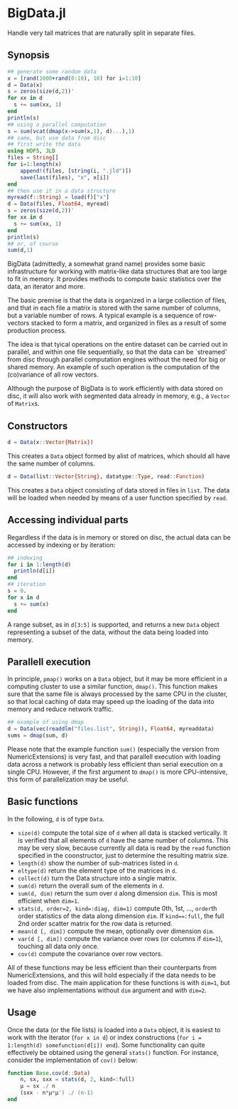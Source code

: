 BigData.jl
==========

Handle very tall matrices that are naturally split in separate files. 

Synopsis
--------

```Julia
## generate some random data
x = [rand(1000+rand(0:10), 10) for i=1:10] 
d = Data(x)
s = zeros(size(d,2))'
for xx in d
  s += sum(xx, 1)
end
println(s)
## using a parallel computation
s = sum(vcat(dmap(x->sum(x,1), d)...),1)
## same, but use data from disc
## first write the data
using HDF5, JLD
files = String[]
for i=1:length(x)
    append!(files, [string(i, ".jld")])
    save(last(files), "x", x[i])
end
## then use it in a data structure
myread(f::String) = load(f)["x"]
d = Data(files, Float64, myread)
s = zeros(size(d,2))'
for xx in d
  s += sum(xx, 1)
end
println(s)
## or, of course
sum(d,1)
```


BigData (admittedly, a somewhat grand name) provides some basic infrastructure for working with matrix-like data structures that are too large to fit in memory.  It provides methods to compute basic statistics over the data, an iterator and more. 

The basic premise is that the data is organized in a large collection of files, and that in each file a matrix is stored with the same number of columns, but a variable number of rows.  A typical example is a sequence of row-vectors stacked to form a matrix, and organized in files as a result of some production process.  

The idea is that tyical operations on the entire dataset can be carried out in parallel, and within one file sequentially, so that the data can be `streamed' from disc through parallel computation engines without the need for big or shared memory.  An example of such operation is the computation of the (co)variance of all row vectors. 

Although the purpose of BigData is to work efficiently with data stored on disc, it will also work with segmented data already in memory, e.g., a `Vector` of `Matrix`s.  

Constructors
------------

```julia
d = Data(x::Vector{Matrix})
```
This creates a `Data` object formed by alist of matrices, which should all have the same number of columns. 

```julia
d = Data(list::Vector{String}, datatype::Type, read::Function)
```
This creates a `Data` object consisting of data stored in files in `list`.  The data will be loaded when needed by means of a user function specified by `read`. 

Accessing individual parts
--------------------------

Regardless if the data is in memory or stored on disc, the actual data can be accessed by indexing or by iteration:
```julia
## indexing
for i in 1:length(d)
  println(d[i])
end
## iteration
s = 0.
for x in d
  s += sum(x)
end
```
A range subset, as in `d[3:5]` is supported, and returns a new `Data` object representing a subset of the data, without the data being loaded into memory.  

Parallell execution
-------------------
In principle, `pmap()` works on a `Data` object, but it may be more efficient in a computing cluster to use a similar function, `dmap()`.  This function makes sure that the same file is always processed by the same CPU in the cluster, so that local caching of data may speed up the loading of the data into memory and reduce network traffic. 

```julia
## example of using dmap
d = Data(vec(readdlm("files.list", String)), Float64, myreaddata)
sums = dmap(sum, d)
```
Please note that the example function `sum()` (especially the version from NumericExtensions) is very fast, and that parallell execution with loading data across a network is probably less efficient than serial execution on a single CPU.  However, if the first argument to `dmap()` is more CPU-intensive, this form of parallelization may be useful. 

Basic functions
---------------
In the following, `d` is of type `Data`. 
 - `size(d)` compute the total size of `d` when all data is stacked vertically.  It is verified that all elements of `d` have the same number of columns.  This may be very slow, because currently all data is read by the `read` function specified in the coonstructor, just to determine the resulting matrix size.
 - `length(d)` show the number of sub-matrices listed in `d`. 
 - `eltype(d)` return the element type of the matrices in `d`. 
 - `collect(d)` turn the Data structure into a single matrix. 
 - `sum(d)` return the overall sum of the elements in `d`. 
 - `sum(d, dim)` return the sum over `d` along dimension `dim`.  This is most efficient when `dim=1`. 
 - `stats(d, order=2, kind=:diag, dim=1)` compute 0th, 1st, ..., `order`th order statistics of the data along dimension `dim`.  If `kind==:full`, the full 2nd order scatter matrix for the row data is returned. 
 - `mean(d [, dim])` compute the mean, optionally over dimension `dim`.  
 - `var(d [, dim])` compute the variance over rows (or columns if `dim=1`), touching all data only once.  
 - `cov(d)` compute the covariance over row vectors.  

All of these functions may be less efficient than their counterparts from NumericExtensions, and this will hold especially if the data needs to be loaded from disc.  The main application for these functions is with `dim=1`, but we have also implementations without `dim` argument and with `dim=2`.  

Usage
-----
Once the data (or the file lists) is loaded into a `Data` object, it is easiest to work with the iterator (`for x in d`) or index constructions (`for i = 1:length(d) somefunction(d[i]) end`).   Some functionality can quite effectively be obtained using the general `stats()` function.  For instance, consider the implementation of `cov()` below:

```julia
function Base.cov(d::Data)
    n, sx, sxx = stats(d, 2, kind=:full)
    μ = sx ./ n
    (sxx - n*μ*μ') ./ (n-1)
end
```
